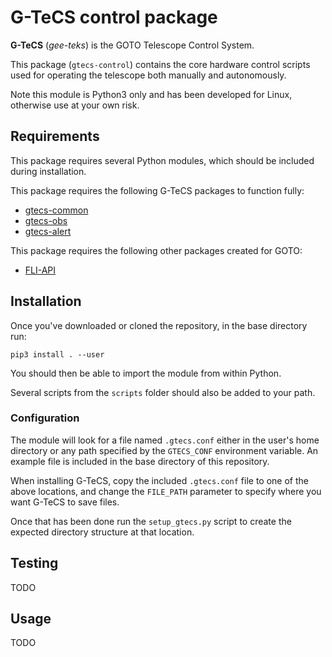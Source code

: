 # G-TeCS control package

**G-TeCS** (*gee-teks*) is the GOTO Telescope Control System.

This package (`gtecs-control`) contains the core hardware control scripts used for operating the telescope both manually and autonomously.

Note this module is Python3 only and has been developed for Linux, otherwise use at your own risk.

## Requirements

This package requires several Python modules, which should be included during installation.

This package requires the following G-TeCS packages to function fully:

- [gtecs-common](https://github.com/GOTO-OBS/gtecs-common)
- [gtecs-obs](https://github.com/GOTO-OBS/gtecs-obs)
- [gtecs-alert](https://github.com/GOTO-OBS/gtecs-alert)

This package requires the following other packages created for GOTO:

- [FLI-API](https://github.com/GOTO-OBS/fli-api)

## Installation

Once you've downloaded or cloned the repository, in the base directory run:

    pip3 install . --user

You should then be able to import the module from within Python.

Several scripts from the `scripts` folder should also be added to your path.

### Configuration

The module will look for a file named `.gtecs.conf` either in the user's home directory or any path specified by the `GTECS_CONF` environment variable. An example file is included in the base directory of this repository.

When installing G-TeCS, copy the included `.gtecs.conf` file to one of the above locations, and change the `FILE_PATH` parameter to specify where you want G-TeCS to save files.

Once that has been done run the `setup_gtecs.py` script to create the expected directory structure at that location.

## Testing

TODO

## Usage

TODO

